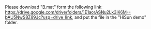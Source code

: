 Please download "B.mat" form the following link:
<https://drive.google.com/drive/folders/1E1aorASNu2Lk3iK6M--bAU5NwS8Z69Jc?usp=drive_link>,
and put the file in the "HiSun demo" folder.
